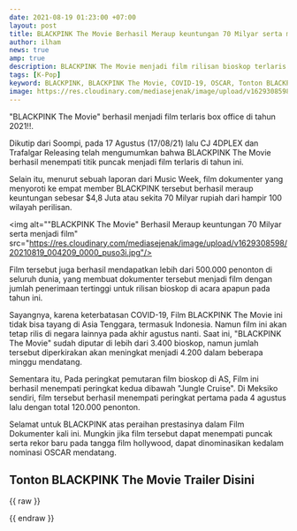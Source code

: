 ```yaml
---
date: 2021-08-19 01:23:00 +07:00
layout: post
title: BLACKPINK The Movie Berhasil Meraup keuntungan 70 Milyar serta menjadi film terlaris 2021
author: ilham
news: true
amp: true
description: BLACKPINK The Movie menjadi film rilisan bioskop terlaris di tahun 2021 dan berhasil meraup keuntungan sekitar 70 Milyar
tags: [K-Pop]
keyword: BLACKPINK, BLACKPINK The Movie, COVID-19, OSCAR, Tonton BLACKPINK The Movie
image: https://res.cloudinary.com/mediasejenak/image/upload/v1629308598/20210819_004209_0000_puso3i.jpg
---
```

"BLACKPINK The Movie" berhasil menjadi film terlaris box office di tahun 2021!!.

Dikutip dari Soompi, pada 17 Agustus (17/08/21) lalu CJ 4DPLEX dan Trafalgar Releasing telah mengumumkan bahwa BLACKPINK The Movie berhasil menempati titik puncak menjadi film terlaris di tahun ini. 

Selain itu, menurut sebuah laporan dari Music Week, film dokumenter yang menyoroti ke empat member BLACKPINK tersebut berhasil meraup keuntungan sebesar $4,8 Juta atau sekita 70 Milyar rupiah dari hampir 100 wilayah perilisan.

<img alt=""BLACKPINK The Movie" Berhasil Meraup keuntungan 70 Milyar serta menjadi film" src="https://res.cloudinary.com/mediasejenak/image/upload/v1629308598/20210819_004209_0000_puso3i.jpg"/>

Film tersebut juga berhasil mendapatkan lebih dari 500.000 penonton di seluruh dunia, yang membuat dokumenter tersebut menjadi film dengan jumlah penerimaan tertinggi untuk rilisan bioskop di acara apapun pada tahun ini.

Sayangnya, karena keterbatasan COVID-19, Film BLACKPINK The Movie ini tidak bisa tayang di Asia Tenggara, termasuk Indonesia. Namun film ini akan tetap rilis di negara lainnya pada akhir agustus nanti. Saat ini, "BLACKPINK The Movie" sudah diputar di lebih dari 3.400 bioskop, namun jumlah tersebut diperkirakan akan meningkat menjadi 4.200 dalam beberapa minggu mendatang.

Sementara itu, Pada peringkat pemutaran film bioskop di AS, Film ini berhasil menempati peringkat kedua dibawah "Jungle Cruise". Di Meksiko sendiri, film tersebut berhasil menempati peringkat pertama pada 4 agustus lalu dengan total 120.000 penonton.

Selamat untuk BLACKPINK atas peraihan prestasinya dalam Film Dokumenter kali ini. Mungkin jika film tersebut dapat menempati puncak serta rekor baru pada tangga film hollywood, dapat dinominasikan kedalam nominasi OSCAR mendatang.

## Tonton BLACKPINK The Movie Trailer Disini

{{ raw }}<div id="player" data-plyr-provider="youtube" data-plyr-embed-id="MHncNFal0ms"></div>{{ endraw }}
